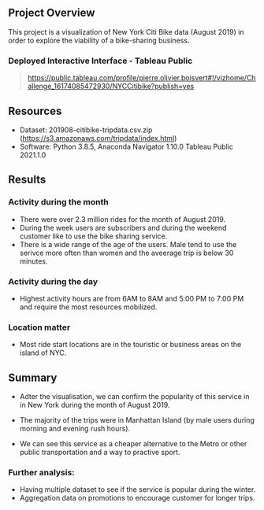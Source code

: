 ## Project Overview

This project is a visualization of New York Citi Bike data (August 2019) in order to explore the viability of a bike-sharing business.

### Deployed Interactive Interface - Tableau Public

> https://public.tableau.com/profile/pierre.olivier.boisvert#!/vizhome/Challenge_16174085472930/NYCCitibike?publish=yes

## Resources

- Dataset: 201908-citibike-tripdata.csv.zip (https://s3.amazonaws.com/tripdata/index.html)
- Software: Python 3.8.5, Anaconda Navigator 1.10.0 Tableau Public 2021.1.0

## Results

### Activity during the month

- There were over 2.3 million rides for the month of August 2019.
- During the week users are subscribers and during the weekend customer like to use the bike sharing service.
- There is a wide range of the age of the users. Male tend to use the serivce more often than women and the aveerage trip is below 30 minutes.

### Activity during the day

- Highest activity hours are from 6AM to 8AM and 5:00 PM to 7:00 PM and require the most resources mobilized.

### Location matter

- Most ride start locations are in the touristic or business areas on the island of NYC.

## Summary

- Adter the visualisation, we can confirm the popularity of this service in in New York during the month of August 2019.

- The majority of the trips were in Manhattan Island (by male users during morning and evening rush hours).

- We can see this service as a cheaper alternative to the Metro or other public transportation and a way to practive sport.

### Further analysis:

- Having multiple dataset to see if the service is popular during the winter.
- Aggregation data on promotions to encourage customer for longer trips.
